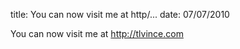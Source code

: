 title: You can now visit me at http/...
date: 07/07/2010

You can now visit me at <a href="http://tlvince.com" rel="nofollow">http://tlvince.com</a>
